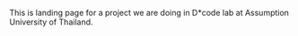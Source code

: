 This is landing page for a project we are doing in D*code lab at Assumption University of Thailand.
